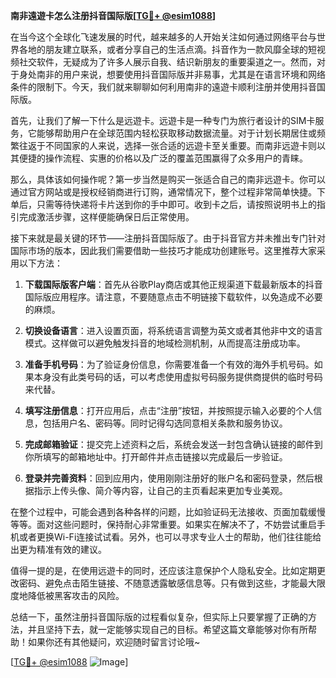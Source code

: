 **南非遠遊卡怎么注册抖音国际版[[TG💪+ @esim1088](https://t.me/s/esim1088)]**

在当今这个全球化飞速发展的时代，越来越多的人开始关注如何通过网络平台与世界各地的朋友建立联系，或者分享自己的生活点滴。抖音作为一款风靡全球的短视频社交软件，无疑成为了许多人展示自我、结识新朋友的重要渠道之一。然而，对于身处南非的用户来说，想要使用抖音国际版并非易事，尤其是在语言环境和网络条件的限制下。今天，我们就来聊聊如何利用南非的遠遊卡顺利注册并使用抖音国际版。

首先，让我们了解一下什么是远遊卡。远遊卡是一种专门为旅行者设计的SIM卡服务，它能够帮助用户在全球范围内轻松获取移动数据流量。对于计划长期居住或频繁往返于不同国家的人来说，选择一张合适的远遊卡至关重要。而南非远遊卡则以其便捷的操作流程、实惠的价格以及广泛的覆盖范围赢得了众多用户的青睐。

那么，具体该如何操作呢？第一步当然是购买一张适合自己的南非远遊卡。你可以通过官方网站或是授权经销商进行订购，通常情况下，整个过程非常简单快捷。下单后，只需等待快递将卡片送到你的手中即可。收到卡之后，请按照说明书上的指引完成激活步骤，这样便能确保日后正常使用。

接下来就是最关键的环节——注册抖音国际版了。由于抖音官方并未推出专门针对国际市场的版本，因此我们需要借助一些技巧才能成功创建账号。这里推荐大家采用以下方法：

1. **下载国际版客户端**：首先从谷歌Play商店或其他正规渠道下载最新版本的抖音国际版应用程序。请注意，不要随意点击不明链接下载软件，以免造成不必要的麻烦。

2. **切换设备语言**：进入设置页面，将系统语言调整为英文或者其他非中文的语言模式。这样做可以避免触发抖音的地域检测机制，从而提高注册成功率。

3. **准备手机号码**：为了验证身份信息，你需要准备一个有效的海外手机号码。如果本身没有此类号码的话，可以考虑使用虚拟号码服务提供商提供的临时号码来代替。

4. **填写注册信息**：打开应用后，点击“注册”按钮，并按照提示输入必要的个人信息，包括用户名、密码等。同时记得勾选同意相关条款和服务协议。

5. **完成邮箱验证**：提交完上述资料之后，系统会发送一封包含确认链接的邮件到你所填写的邮箱地址中。打开邮件并点击链接以完成最后一步验证。

6. **登录并完善资料**：回到应用内，使用刚刚注册好的账户名和密码登录，然后根据指示上传头像、简介等内容，让自己的主页看起来更加专业美观。

在整个过程中，可能会遇到各种各样的问题，比如验证码无法接收、页面加载缓慢等等。面对这些问题时，保持耐心非常重要。如果实在解决不了，不妨尝试重启手机或者更换Wi-Fi连接试试看。另外，也可以寻求专业人士的帮助，他们往往能给出更为精准有效的建议。

值得一提的是，在使用远遊卡的同时，还应该注意保护个人隐私安全。比如定期更改密码、避免点击陌生链接、不随意透露敏感信息等。只有做到这些，才能最大限度地降低被黑客攻击的风险。

总结一下，虽然注册抖音国际版的过程看似复杂，但实际上只要掌握了正确的方法，并且坚持下去，就一定能够实现自己的目标。希望这篇文章能够对你有所帮助！如果你还有其他疑问，欢迎随时留言讨论哦~

[[TG💪+ @esim1088](https://t.me/s/esim1088) ![Image](https://i.postimg.cc/4NQfJmqS/Snipaste-2025-05-13-00-14-12.png)]